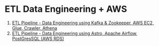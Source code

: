 
# ETL Data Engineering + AWS
1. [ETL Pipeline - Data Engineering using Kafka & Zookeeper, AWS EC2, Glue, Crawler, Athena](https://github.com/Kamalesh9483/Kafka_Zookeeper_AWSS3_AWSGlue_AWSAthena.git)
2. [ETL Pipeline - Data Engineering using Astro, Apache Airflow, PostGresSQL (AWS RDS)](https://github.com/Kamalesh9483/Astro_Airflow_Postgress_AWS_RDS.git)
